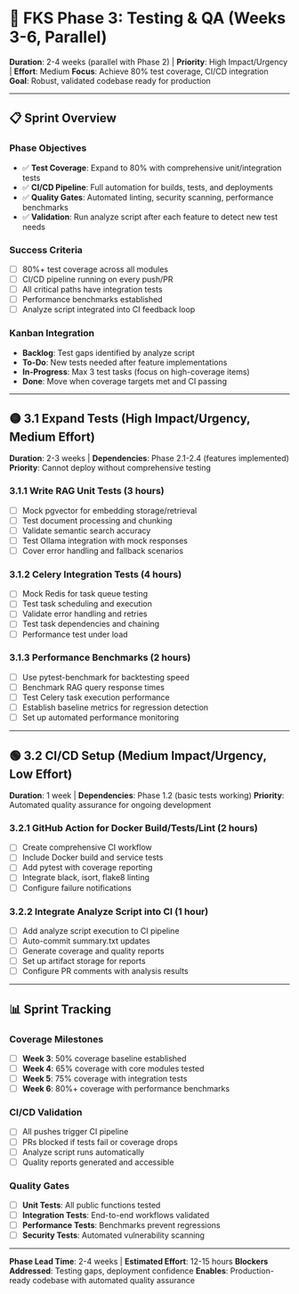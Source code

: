 # 🧪 FKS Phase 3: Testing & QA (Weeks 3-6, Parallel)

**Duration**: 2-4 weeks (parallel with Phase 2) | **Priority**: High Impact/Urgency | **Effort**: Medium
**Focus**: Achieve 80% test coverage, CI/CD integration
**Goal**: Robust, validated codebase ready for production

---

## 📋 Sprint Overview

### Phase Objectives

- ✅ **Test Coverage**: Expand to 80% with comprehensive unit/integration tests
- ✅ **CI/CD Pipeline**: Full automation for builds, tests, and deployments
- ✅ **Quality Gates**: Automated linting, security scanning, performance benchmarks
- ✅ **Validation**: Run analyze script after each feature to detect new test needs

### Success Criteria

- [ ] 80%+ test coverage across all modules
- [ ] CI/CD pipeline running on every push/PR
- [ ] All critical paths have integration tests
- [ ] Performance benchmarks established
- [ ] Analyze script integrated into CI feedback loop

### Kanban Integration

- **Backlog**: Test gaps identified by analyze script
- **To-Do**: New tests needed after feature implementations
- **In-Progress**: Max 3 test tasks (focus on high-coverage items)
- **Done**: Move when coverage targets met and CI passing

---

## 🟡 3.1 Expand Tests (High Impact/Urgency, Medium Effort)

**Duration**: 2-3 weeks | **Dependencies**: Phase 2.1-2.4 (features implemented)
**Priority**: Cannot deploy without comprehensive testing

### 3.1.1 Write RAG Unit Tests (3 hours)

- [ ] Mock pgvector for embedding storage/retrieval
- [ ] Test document processing and chunking
- [ ] Validate semantic search accuracy
- [ ] Test Ollama integration with mock responses
- [ ] Cover error handling and fallback scenarios

### 3.1.2 Celery Integration Tests (4 hours)

- [ ] Mock Redis for task queue testing
- [ ] Test task scheduling and execution
- [ ] Validate error handling and retries
- [ ] Test task dependencies and chaining
- [ ] Performance test under load

### 3.1.3 Performance Benchmarks (2 hours)

- [ ] Use pytest-benchmark for backtesting speed
- [ ] Benchmark RAG query response times
- [ ] Test Celery task execution performance
- [ ] Establish baseline metrics for regression detection
- [ ] Set up automated performance monitoring

---

## 🟢 3.2 CI/CD Setup (Medium Impact/Urgency, Low Effort)

**Duration**: 1 week | **Dependencies**: Phase 1.2 (basic tests working)
**Priority**: Automated quality assurance for ongoing development

### 3.2.1 GitHub Action for Docker Build/Tests/Lint (2 hours)

- [ ] Create comprehensive CI workflow
- [ ] Include Docker build and service tests
- [ ] Add pytest with coverage reporting
- [ ] Integrate black, isort, flake8 linting
- [ ] Configure failure notifications

### 3.2.2 Integrate Analyze Script into CI (1 hour)

- [ ] Add analyze script execution to CI pipeline
- [ ] Auto-commit summary.txt updates
- [ ] Generate coverage and quality reports
- [ ] Set up artifact storage for reports
- [ ] Configure PR comments with analysis results

---

## 📊 Sprint Tracking

### Coverage Milestones

- [ ] **Week 3**: 50% coverage baseline established
- [ ] **Week 4**: 65% coverage with core modules tested
- [ ] **Week 5**: 75% coverage with integration tests
- [ ] **Week 6**: 80%+ coverage with performance benchmarks

### CI/CD Validation

- [ ] All pushes trigger CI pipeline
- [ ] PRs blocked if tests fail or coverage drops
- [ ] Analyze script runs automatically
- [ ] Quality reports generated and accessible

### Quality Gates

- [ ] **Unit Tests**: All public functions tested
- [ ] **Integration Tests**: End-to-end workflows validated
- [ ] **Performance Tests**: Benchmarks prevent regressions
- [ ] **Security Tests**: Automated vulnerability scanning

---

**Phase Lead Time**: 2-4 weeks | **Estimated Effort**: 12-15 hours
**Blockers Addressed**: Testing gaps, deployment confidence
**Enables**: Production-ready codebase with automated quality assurance
